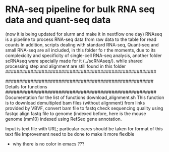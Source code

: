 # RNA-seq pipeline for bulk RNA seq data and quant-seq data
(now it is being updated for slurm and make it in nextflow one day)
RNAseq is a pipeline to process RNA-seq data from raw data to the table for read counts 
     In addition, scripts dealing with standard RNA-seq, Quant-seq and small RNA-seq are all included, in this folder fo   r the moments, due to its complexicity and specificity of single-cell RNA-seq analysis, another folder scRNAseq were specially made for it (../scRNAseq/).
 while shared processing step and alignment are still found in this folder
######################################################


#####################################################
Details for functions 
######################################################
Documentation for the list of functions
download_alignment.sh
  This function is to 
    download demultipled bam files (without alignment) from links provided by VBVF, 
    convert bam file to fastq
    check sequencing quality using fastqc
    align fastq file to genome (indexed before, here is the mouse genome (mm10) indexed using RefSeq 
    gene annotation. 
    
  Input is text file with URL; particular cares should be taken for format of this text file
  Improvement need to be done to make it more flexible

- why there is no color in emacs ???